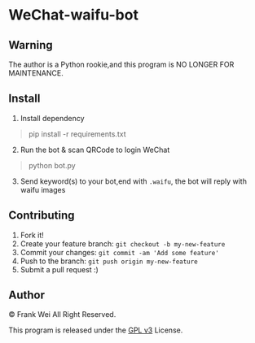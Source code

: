 # WeChat-waifu-bot

## Warning

The author is a Python rookie,and this program is NO LONGER FOR MAINTENANCE.


## Install

1. Install dependency

> pip install -r requirements.txt

2. Run the bot & scan QRCode to login WeChat

> python bot.py

3. Send keyword(s) to your bot,end with `.waifu`, the bot will reply
with waifu images

## Contributing

1. Fork it!
2. Create your feature branch: `git checkout -b my-new-feature`
3. Commit your changes: `git commit -am 'Add some feature'`
4. Push to the branch: `git push origin my-new-feature`
5. Submit a pull request :)

## Author
© Frank Wei All Right Reserved.

This program is released under the [GPL v3](./LICENSE) License.
